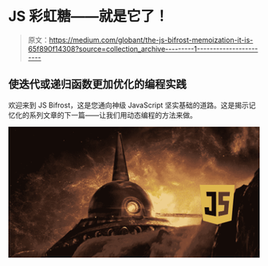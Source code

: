 # JS 彩虹糖——就是它了！

> 原文：<https://medium.com/globant/the-js-bifrost-memoization-it-is-65f890f14308?source=collection_archive---------1----------------------->

## 使迭代或递归函数更加优化的编程实践

欢迎来到 JS Bifrost，这是您通向神级 JavaScript 坚实基础的道路。这是揭示记忆化的系列文章的下一篇——让我们用动态编程的方法来做。

![](img/ab1fa3b68676acc0de3698973fad5061.png)